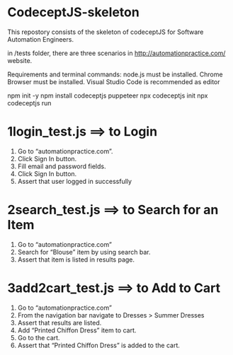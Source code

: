 # CodeceptJS-skeleton

This repostory consists of the skeleton of codeceptJS for Software Automation Engineers.

in /tests folder, there are three scenarios in http://automationpractice.com/ website.

Requirements and terminal commands:
node.js must be installed.
Chrome Browser must be installed.
Visual Studio Code is recommended as editor

npm init -y
npm install codeceptjs puppeteer
npx codeceptjs init
npx codeceptjs run

# 1login_test.js ==> to Login
1. Go to “automationpractice.com”.
2. Click Sign In button.
3. Fill email and password fields.
4. Click Sign In button.
5. Assert that user logged in successfully

# 2search_test.js ==> to Search for an Item
1. Go to “automationpractice.com”
2. Search for “Blouse” item by using search bar.
3. Assert that item is listed in results page.

# 3add2cart_test.js ==> to Add to Cart
1. Go to “automationpractice.com”
2. From the navigation bar navigate to Dresses > Summer Dresses
3. Assert that results are listed.
4. Add “Printed Chiffon Dress” item to cart.
5. Go to the cart.
6. Assert that “Printed Chiffon Dress” is added to the cart.
